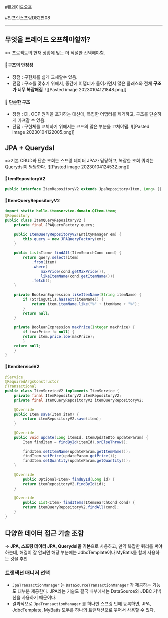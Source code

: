 #트레이드오프

#인프런스프링DB2편08

----
## 무엇을 트레이드 오프해야할까?
=> 프로젝트의 현재 상황에 맞는 더 적절한 선택해야함.

#### 📌구조의 안정성
- 장점 : 구현체를 쉽게 교체할수 있음.
- 던점 : 구조를 맞추기 위해서, 중간에 어댑터가 들어가면서 많은 클래스와 전체 **구조가 너무 복잡해짐** 
![[Pasted image 20230104121848.png]]

#### 📌 단순한 구조
- 장점 :  DI, OCP 원칙을 포기하는 대신에, 복잡한 어댑터를 제거하고, 구조를 단순하게 가져갈 수 있음.
- 단점 : 구현체를 교체하기 위해서는 코드의 많은 부분을 고쳐야됌.
![[Pasted image 20230104122005.png]]

## JPA + Querydsl
=>기본 CRUD와 단순 조회는 스프링 데이터 JPA가 담당하고, 복잡한 조회 쿼리는 Querydsl이 담당한다.
![[Pasted image 20230104124532.png]]

#### 📌temRepositoryV2
```java
public interface ItemRepositoryV2 extends JpaRepository<Item, Long> {}
```


#### 📌ItemQueryRepositoryV2
```java
import static hello.itemservice.domain.QItem.item;
@Repository
public class ItemQueryRepositoryV2 {
 	private final JPAQueryFactory query;
    
 	public ItemQueryRepositoryV2(EntityManager em) {
 		this.query = new JPAQueryFactory(em);
 	}
 	
	public List<Item> findAll(ItemSearchCond cond) {
		return query.select(item)
			.from(item)
			.where(
				maxPrice(cond.getMaxPrice()),
				likeItemName(cond.getItemName()))
			.fetch();
	}
 
 	private BooleanExpression likeItemName(String itemName) {
 		if (StringUtils.hasText(itemName)) {
 			return item.itemName.like("%" + itemName + "%");
 		}
 		return null;
 	}
    
 	private BooleanExpression maxPrice(Integer maxPrice) {
 		if (maxPrice != null) {
 		return item.price.loe(maxPrice);
 		}
 	return null;
 	}
}
```


#### 📌ItemServiceV2
```java
@Service
@RequiredArgsConstructor
@Transactional
public class ItemServiceV2 implements ItemService {
 	private final ItemRepositoryV2 itemRepositoryV2;
 	private final ItemQueryRepositoryV2 itemQueryRepositoryV2;
 
 	@Override
 	public Item save(Item item) {
 		return itemRepositoryV2.save(item);
 	}
    
 	@Override
 	public void update(Long itemId, ItemUpdateDto updateParam) {
 		Item findItem = findById(itemId).orElseThrow();
 		
        findItem.setItemName(updateParam.getItemName());
 		findItem.setPrice(updateParam.getPrice());
 		findItem.setQuantity(updateParam.getQuantity());
 	}
    
 	@Override
 		public Optional<Item> findById(Long id) {
 		return itemRepositoryV2.findById(id);
 	}
    
 	@Override
 		public List<Item> findItems(ItemSearchCond cond) {
 		return itemQueryRepositoryV2.findAll(cond);
 	}
}
```

## 다양한 데이터 접근 기술 조합
=> **JPA, 스프링 데이터 JPA, Querydsl을 기본**으로 사용하고, 만약 복잡한 쿼리를 써야 하는데, 해결이 잘 안되면 해당 부분에는 JdbcTemplate이나 MyBatis를 함께 사용하는 것을 추천


### 트랜잭션 매니저 선택
- `JpaTransactionManager` 는 `DataSourceTransactionManager` 가 제공하는 기능도 대부분 제공한다. JPA라는 기술도 결국 내부에서는 DataSource와 JDBC 커넥션을 사용하기 때문이다.
- 결과적으로 `JpaTransactionManager` 를 하나만 스프링 빈에 등록하면, JPA, JdbcTemplate, MyBatis 모두를 하나의 트랜잭션으로 묶어서 사용할 수 있다.